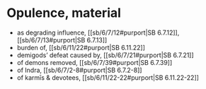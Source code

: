 # Opulence, material

* as degrading influence, [[sb/6/7/12#purport|SB 6.7.12]], [[sb/6/7/13#purport|SB 6.7.13]]
* burden of, [[sb/6/11/22#purport|SB 6.11.22]]
* demigods’ defeat caused by, [[sb/6/7/21#purport|SB 6.7.21]]
* of demons removed, [[sb/6/7/39#purport|SB 6.7.39]]
* of Indra, [[sb/6/7/2-8#purport|SB 6.7.2-8]]
* of karmīs & devotees, [[sb/6/11/22-22#purport|SB 6.11.22-22]]
